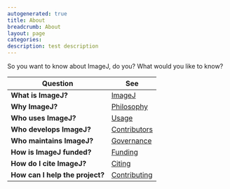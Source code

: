 ```yaml
---
autogenerated: true
title: About
breadcrumb: About
layout: page
categories: 
description: test description
---
```


So you want to know about ImageJ, do you? What would you like to know?

| Question                        | See                                     |
| ------------------------------- | --------------------------------------- |
| **What is ImageJ?**             | [ImageJ](ImageJ )             |
| **Why ImageJ?**                 | [Philosophy](Philosophy )     |
| **Who uses ImageJ?**            | [Usage](Usage )               |
| **Who develops ImageJ?**        | [Contributors](Contributors ) |
| **Who maintains ImageJ?**       | [Governance](Governance )     |
| **How is ImageJ funded?**       | [Funding](Funding )           |
| **How do I cite ImageJ?**       | [Citing](Citing )             |
| **How can I help the project?** | [Contributing](Contributing ) |
